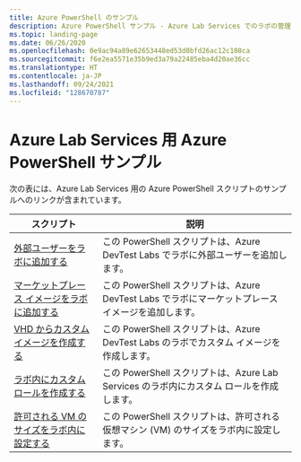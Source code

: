 ```yaml
---
title: Azure PowerShell のサンプル
description: Azure PowerShell サンプル - Azure Lab Services でのラボの管理に役立つスクリプト
ms.topic: landing-page
ms.date: 06/26/2020
ms.openlocfilehash: 0e9ac94a89e62653448ed53d0bfd26ac12c108ca
ms.sourcegitcommit: f6e2ea5571e35b9ed3a79a22485eba4d20ae36cc
ms.translationtype: HT
ms.contentlocale: ja-JP
ms.lasthandoff: 09/24/2021
ms.locfileid: "128670787"
---
```

# <a name="azure-powershell-samples-for-azure-lab-services"></a>Azure Lab Services 用 Azure PowerShell サンプル

次の表には、Azure Lab Services 用の Azure PowerShell スクリプトのサンプルへのリンクが含まれています。

| スクリプト | 説明 |
|---|---|
|[外部ユーザーをラボに追加する](scripts/add-external-user-to-lab.md)| この PowerShell スクリプトは、Azure DevTest Labs でラボに外部ユーザーを追加します。 |
|[マーケットプレース イメージをラボに追加する](scripts/add-marketplace-images-to-lab.md)| この PowerShell スクリプトは、Azure DevTest Labs でラボにマーケットプレース イメージを追加します。 |
|[VHD からカスタム イメージを作成する](scripts/create-custom-image-from-vhd.md)| この PowerShell スクリプトは、Azure DevTest Labs のラボでカスタム イメージを作成します。 |
|[ラボ内にカスタム ロールを作成する](scripts/create-custom-role-in-lab.md)| この PowerShell スクリプトは、Azure Lab Services のラボ内にカスタム ロールを作成します。 |
|[許可される VM のサイズをラボ内に設定する](scripts/set-allowed-vm-sizes-in-lab.md)| この PowerShell スクリプトは、許可される仮想マシン (VM) のサイズをラボ内に設定します。 |
